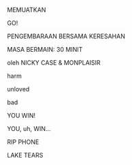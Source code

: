 MEMUATKAN

GO!

PENGEMBARAAN BERSAMA KERESAHAN

MASA BERMAIN: 30 MINIT

oleh NICKY CASE & MONPLAISIR

harm

unloved

bad

YOU WIN!

YOU, uh, WIN...

RIP PHONE

LAKE TEARS